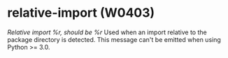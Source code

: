 # relative-import (W0403)
*Relative import %r, should be %r* Used when an import relative to the
package directory is detected. This message can\'t be emitted when using
Python \>= 3.0.

